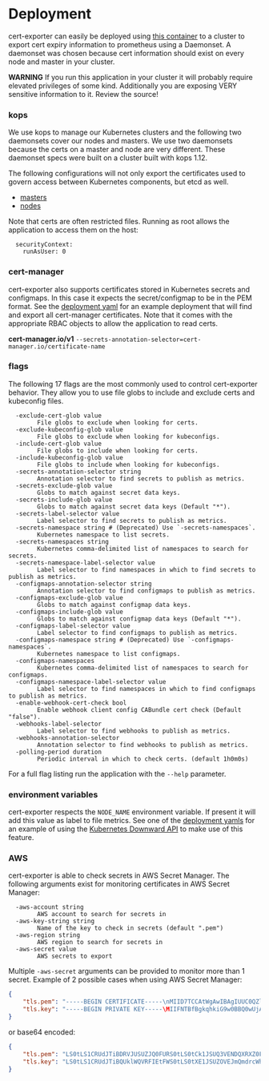 # Deployment

cert-exporter can easily be deployed using [this container](https://hub.docker.com/r/joeelliott/cert-exporter) to a cluster to export cert expiry information to prometheus using a Daemonset.  A daemonset was chosen because cert information should exist on every node and master in your cluster.

**WARNING** If you run this application in your cluster it will probably require elevated privileges of some kind.  Additionally you are exposing VERY sensitive information to it.  Review the source!

### kops

We use kops to manage our Kubernetes clusters and the following two daemonsets cover our nodes and masters.  We use two daemonsets because the certs on a master and node are very different.  These daemonset specs were built on a cluster built with kops 1.12.

The following configurations will not only export the certificates used to govern access between Kubernetes components, but etcd as well.

- [masters](./kops-masters.yaml)
- [nodes](./kops-nodes.yaml)

Note that certs are often restricted files.  Running as root allows the application to access them on the host:

```
  securityContext:
    runAsUser: 0
```

### cert-manager

cert-exporter also supports certificates stored in Kubernetes secrets and configmaps.  In this case it expects the secret/configmap to be in the PEM format.  See the [deployment yaml](./cert-manager.yaml) for an example deployment that will find and export all cert-manager certificates.  Note that it comes with the appropriate RBAC objects to allow the application to read certs.

**cert-manager.io/v1**
`--secrets-annotation-selector=cert-manager.io/certificate-name`

### flags
The following 17 flags are the most commonly used to control cert-exporter behavior.  They allow you to use file globs to include and exclude certs and kubeconfig files.

```
  -exclude-cert-glob value
    	File globs to exclude when looking for certs.
  -exclude-kubeconfig-glob value
    	File globs to exclude when looking for kubeconfigs.
  -include-cert-glob value
    	File globs to include when looking for certs.
  -include-kubeconfig-glob value
    	File globs to include when looking for kubeconfigs.
  -secrets-annotation-selector string
    	Annotation selector to find secrets to publish as metrics.
  -secrets-exclude-glob value
    	Globs to match against secret data keys.
  -secrets-include-glob value
    	Globs to match against secret data keys (Default "*").
  -secrets-label-selector value
    	Label selector to find secrets to publish as metrics.
  -secrets-namespace string # (Deprecated) Use `-secrets-namespaces`.
    	Kubernetes namespace to list secrets.
  -secrets-namespaces string
        Kubernetes comma-delimited list of namespaces to search for secrets.
  -secrets-namespace-label-selector value
        Label selector to find namespaces in which to find secrets to publish as metrics.
  -configmaps-annotation-selector string
    	Annotation selector to find configmaps to publish as metrics.
  -configmaps-exclude-glob value
    	Globs to match against configmap data keys.
  -configmaps-include-glob value
    	Globs to match against configmap data keys (Default "*").
  -configmaps-label-selector value
    	Label selector to find configmaps to publish as metrics.
  -configmaps-namespace string # (Deprecated) Use `-configmaps-namespaces`.
    	Kubernetes namespace to list configmaps.
  -configmaps-namespaces
        Kubernetes comma-delimited list of namespaces to search for configmaps.
  -configmaps-namespace-label-selector value
        Label selector to find namespaces in which to find configmaps to publish as metrics.
  -enable-webhook-cert-check bool
        Enable webhook client config CABundle cert check (Default "false").
  -webhooks-label-selector
        Label selector to find webhooks to publish as metrics.
  -webhooks-annotation-selector
        Annotation selector to find webhooks to publish as metrics.
  -polling-period duration
    	Periodic interval in which to check certs. (default 1h0m0s)
```

For a full flag listing run the application with the `--help` parameter.

### environment variables

cert-exporter respects the `NODE_NAME` environment variable.  If present it will add this value as label to file metrics.  See one of the [deployment yamls](./kops-nodes.yaml) for an example of using the [Kubernetes Downward API](https://kubernetes.io/docs/tasks/inject-data-application/downward-api-volume-expose-pod-information/) to make use of this feature.

### AWS

cert-exporter is able to check secrets in AWS Secret Manager. The following arguments exist for monitoring certificates in AWS Secret Manager:

```
  -aws-account string
        AWS account to search for secrets in
  -aws-key-string string
        Name of the key to check in secrets (default ".pem")
  -aws-region string
        AWS region to search for secrets in
  -aws-secret value
        AWS secrets to export
```

Multiple `-aws-secret` arguments can be provided to monitor more than 1 secret. Example of 2 possible cases when using AWS Secret Manager:

```json
{
    "tls.pem": "-----BEGIN CERTIFICATE-----\nMIID7TCCAtWgAwIBAgIUUC0QZlGksaxYSfvF7RoC9O44VYEwDQYJKoZIhvcNAQEL\n...\n-----END CERTIFICATE-----",
    "tls.key": "-----BEGIN PRIVATE KEY-----\MIIFNTBfBgkqhkiG9w0BBQ0wUjAxBgkqhkiG9w0BBQwwJAQQwlrvimumxjmK50ne\n...\n-----END PRIVATE KEY-----",
}
```

or base64 encoded:

```json
{
    "tls.pem": "LS0tLS1CRUdJTiBDRVJUSUZJQ0FURS0tLS0tCk1JSUQ3VENDQXRXZ0F3SUJBZ0lVVUMwUVpsR2tzYXhZU2Z2RjdSb0M5TzQ0VllFd0RRWUpLb1pJaHZjTkFRRUw...",
    "tls.key": "LS0tLS1CRUdJTiBQUklWQVRFIEtFWS0tLS0tXE1JSUZOVEJmQmdrcWhraUc5dzBCQlEwd1VqQXhCZ2txaGtpRzl3MEJCUXd3SkFRUXdscnZpbXVteGptSzUwbmU...",
}
```
